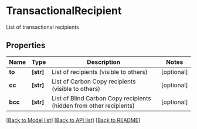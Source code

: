 # TransactionalRecipient

List of transactional recipients
## Properties
Name | Type | Description | Notes
------------ | ------------- | ------------- | -------------
**to** | **[str]** | List of recipients (visible to others) | [optional] 
**cc** | **[str]** | List of Carbon Copy recipients (visible to others) | [optional] 
**bcc** | **[str]** | List of Blind Carbon Copy recipients (hidden from other recipients) | [optional] 

[[Back to Model list]](../README.md#documentation-for-models) [[Back to API list]](../README.md#documentation-for-api-endpoints) [[Back to README]](../README.md)



